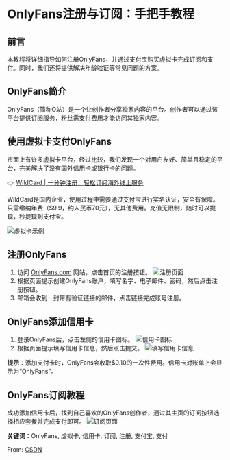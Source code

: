 # OnlyFans注册与订阅：手把手教程

## 前言
本教程将详细指导如何注册OnlyFans，并通过支付宝购买虚拟卡完成订阅和支付。同时，我们还将提供解决年龄验证等常见问题的方案。

## OnlyFans简介
OnlyFans（简称O站）是一个让创作者分享独家内容的平台。创作者可以通过该平台提供订阅服务，粉丝需支付费用才能访问其独家内容。

## 使用虚拟卡支付OnlyFans
市面上有许多虚拟卡平台，经过比较，我们发现一个对用户友好、简单且稳定的平台，完美解决了没有国外信用卡或银行卡的问题。

👉 [WildCard | 一分钟注册，轻松订阅海外线上服务](https://bbtdd.com/WildCard)

WildCard是国内企业，使用过程中需要通过支付宝进行实名认证，安全有保障。只需缴纳年费（$9.9，约人民币70元），无其他费用。充值无限制，随时可以提现，秒提现到支付宝。

![虚拟卡示例](https://bbtdd.com/img/0752027570650987.webp)

## 注册OnlyFans
1. 访问 [OnlyFans.com](http://onlyfans.com/) 网站，点击首页的注册按钮。
![注册页面](https://bbtdd.com/img/388540881.webp)
2. 根据页面提示创建OnlyFans账户，填写名字、电子邮件、密码，然后点击注册按钮。
3. 邮箱会收到一封带有验证链接的邮件，点击链接完成账号注册。

## OnlyFans添加信用卡
1. 登录OnlyFans后，点击左侧的信用卡图标。
![信用卡图标](https://bbtdd.com/img/50566292369.webp)
2. 根据页面提示填写信用卡信息，然后点击提交。
![填写信用卡信息](https://bbtdd.com/img/7422329522.webp)

**提示**：添加支付卡时，OnlyFans会收取$0.10的一次性费用。信用卡对账单上会显示为“OnlyFans”。

## OnlyFans订阅教程
成功添加信用卡后，找到自己喜欢的OnlyFans创作者，通过其主页的订阅按钮选择相应套餐并完成支付即可。
![订阅页面](https://bbtdd.com/img/144476524.webp)

**关键词**：OnlyFans, 虚拟卡, 信用卡, 订阅, 注册, 支付宝, 支付

From: [CSDN](https://blog.csdn.net/qq_33165608/article/details/136738130)